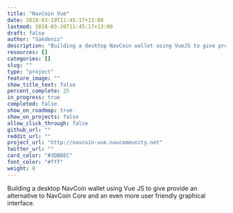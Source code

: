 ```yaml
---
title: "NavCoin Vue"
date: 2018-03-19T11:45:17+13:00
lastmod: 2018-03-20T11:45:17+13:00
draft: false
author: "Sakdeniz"
description: "Building a desktop NavCoin wallet using VueJS to give provide an alternative to NavCoin Core and an even more user friendly graphical interface."
resources: []
categories: []
slug: ""
type: "project"
feature_image: ""
show_title_text: false
percent_complete: 25
in_progress: true
completed: false
show_on_roadmap: true
show_on_projects: false
allow_click_through: false
github_url: ""
reddit_url: ""
project_url: "http://navcoin-vue.navcommunity.net"
twitter_url: ""
card_color: "#3DBBEC"
font_color: "#fff"
weight: 0
---
```

Building a desktop NavCoin wallet using Vue JS to give provide an alternative to NavCoin Core and an even more user friendly graphical interface.
<!--more-->